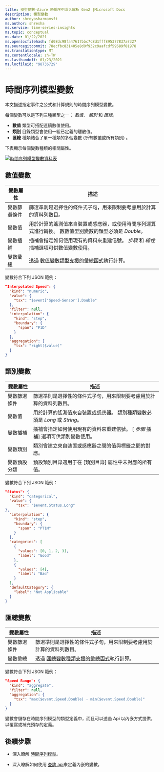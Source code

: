 ```yaml
---
title: 模型變數-Azure 時間序列深入解析 Gen2 |Microsoft Docs
description: 模型變數
author: shreyasharmamsft
ms.author: shresha
ms.service: time-series-insights
ms.topic: conceptual
ms.date: 01/22/2021
ms.openlocfilehash: fd08dc98fa47617bbc7c8d1fff895377837a7327
ms.sourcegitcommit: 78ecfbc831405e8d0f932c9aafcdf59589f81978
ms.translationtype: MT
ms.contentlocale: zh-TW
ms.lasthandoff: 01/23/2021
ms.locfileid: "98736729"
---
```

# <a name="time-series-model-variables"></a>時間序列模型變數

本文描述指定事件之公式和計算規則的時間序列模型變數。

每個變數可以是下列三種類型之一： *數值*、 *類別* 和 *匯總*。

* **數值** 類型可搭配連續數值使用。
* **類別** 目錄類型會使用一組已定義的離散值。
* **匯總** 種類結合了單一種類的多個變數 (所有數值或所有類別) 。

下表顯示每個變數種類的相關屬性。

[![時間序列模型變數資料表](media/v2-update-tsm/time-series-model-variable-table.png)](media/v2-update-tsm/time-series-model-variable-table.png#lightbox)

## <a name="numeric-variables"></a>數值變數

| 變數屬性 | 描述 |
| --- | ---|
| 變數篩選條件 | 篩選準則是選擇性的條件式子句，用來限制要考慮用於計算的資料列數目。 |
| 變數值 | 用於計算的遙測值來自裝置或感應器，或使用時間序列運算式進行轉換。 數數值型別變數的類型必須是 *Double*。|
| 變數插補 | 插補會指定如何使用現有的資料來重建信號。 *步驟* 和 *線性* 插補選項可供數值變數使用。 |
| 變數彙總 | 透過 [數值變數類型支援的彙總函式](/rest/api/time-series-insights/reference-time-series-expression-syntax#numeric-variable-kind)執行計算。 |

變數符合下列 JSON 範例：

```JSON
"Interpolated Speed": {
  "kind": "numeric",
  "value": {
    "tsx": "$event['Speed-Sensor'].Double"
  },
  "filter": null,
  "interpolation": {
    "kind": "step",
    "boundary": {
      "span": "P1D"
    }
  },
  "aggregation": {
    "tsx": "right($value)"
  }
}
```

## <a name="categorical-variables"></a>類別變數

| 變數屬性 | 描述 |
| --- | ---|
| 變數篩選條件 | 篩選準則是選擇性的條件式子句，用來限制要考慮用於計算的資料列數目。 |
| 變數值 | 用於計算的遙測值來自裝置或感應器。 類別種類變數必須是 *Long* 或 *String*。 |
| 變數插補 | 插補會指定如何使用現有的資料來重建信號。 [ *步驟* 插補] 選項可供類別變數使用。 |
| 變數類別 | 類別會建立來自裝置或感應器之間的值與標籤之間的對應。 |
| 變數預設分類 | 預設類別目錄適用于在 [類別目錄] 屬性中未對應的所有值。 |

變數符合下列 JSON 範例：

```JSON
"Status": {
  "kind": "categorical",
  "value": {
     "tsx": "$event.Status.Long"
},
  "interpolation": {
    "kind": "step",
    "boundary": {
      "span" : "PT1M"
    }
  },
  "categories": [
    {
      "values": [0, 1, 2, 3],
      "label": "Good"
    },
    {
      "values": [4],
      "label": "Bad"
    }
  ],
  "defaultCategory": {
    "label": "Not Applicable"
  }
}
```

## <a name="aggregate-variables"></a>匯總變數

| 變數屬性 | 描述 |
| --- | ---|
| 變數篩選條件 | 篩選準則是選擇性的條件式子句，用來限制要考慮用於計算的資料列數目。 |
| 變數彙總 | 透過 [匯總變數種類支援的彙總函式](/rest/api/time-series-insights/reference-time-series-expression-syntax#aggregate-variable-kind)執行計算。 |

變數符合下列 JSON 範例：

```JSON
"Speed Range": {
  "kind": "aggregate",
  "filter": null,
  "aggregation": {
    "tsx": "max($event.Speed.Double) - min($event.Speed.Double)"
  }
}
```

變數會儲存在時間序列模型的類型定義中，而且可以透過 Api 以內嵌方式提供，以覆寫或補充預存的定義。

## <a name="next-steps"></a>後續步驟

* 深入瞭解 [時間序列模型](./concepts-model-overview.md)。

* 深入瞭解如何使用 [查詢 api](./concepts-query-overview.md)來定義內嵌的變數。
